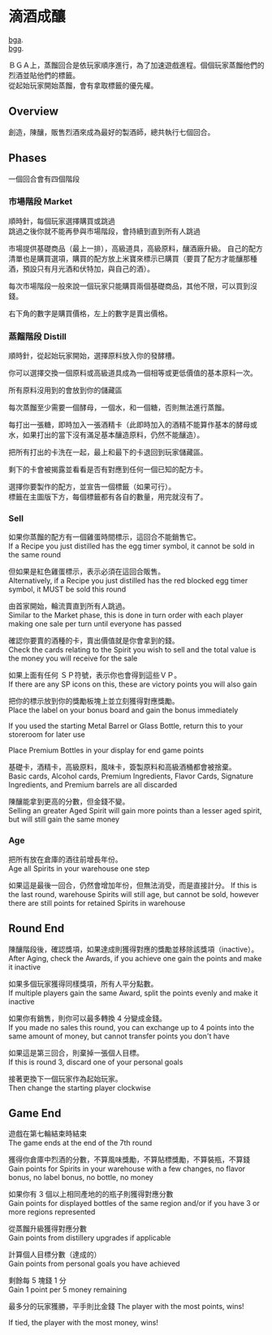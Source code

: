 # 滴酒成釀
[bga](https://boardgamearena.com/gamepanel?game=distilled).  
[bgg](https://boardgamegeek.com/boardgame/295895/distilled).  

ＢＧＡ上，蒸餾回合是依玩家順序進行，為了加速遊戲進程。個個玩家蒸餾他們的烈酒並貼他們的標籤。  
從起始玩家開始蒸餾，會有拿取標籤的優先權。

## Overview
創造，陳釀，販售烈酒來成為最好的製酒師，總共執行七個回合。  

## Phases
一個回合會有四個階段

### 市場階段 Market
順時針，每個玩家選擇購買或跳過  
跳過之後你就不能再參與市場階段，會持續到直到所有人跳過  
  
市場提供基礎商品（最上一排），高級道具，高級原料，釀酒廠升級。
自己的配方清單也是購買選項，購買的配方放上米寶來標示已購買（要買了配方才能釀那種酒，預設只有月光酒和伏特加，與自己的酒）。  
  
每次市場階段一般來說一個玩家只能購買兩個基礎商品，其他不限，可以買到沒錢。  
  
右下角的數字是購買價格，左上的數字是賣出價格。

### 蒸餾階段 Distill
順時針，從起始玩家開始，選擇原料放入你的發酵槽。  
  
你可以選擇交換一個原料或高級道具成為一個相等或更低價值的基本原料一次。  
  
所有原料沒用到的會放到你的儲藏區  
  
每次蒸餾至少需要一個酵母，一個水，和一個糖，否則無法進行蒸餾。  
  
每打出一張糖，即時加入一張酒精卡（此即時加入的酒精不能算作基本的酵母或水，如果打出的當下沒有滿足基本釀造原料，仍然不能釀造）。    
  
把所有打出的卡洗在一起，最上和最下的卡退回到玩家儲藏區。  
    
剩下的卡會被揭露並看看是否有對應到任何一個已知的配方卡。  
  
選擇你要製作的配方，並宣告一個標籤（如果可行）。  
標籤在主圖版下方，每個標籤都有各自的數量，用完就沒有了。  

### Sell
如果你蒸餾的配方有一個雞蛋時間標示，這回合不能銷售它。  
If a Recipe you just distilled has the egg timer symbol, it cannot be sold in the same round

但如果是紅色雞蛋標示，表示必須在這回合販售。  
Alternatively, if a Recipe you just distilled has the red blocked egg timer symbol, it MUST be sold this round

由首家開始，輪流賣直到所有人跳過。  
Similar to the Market phase, this is done in turn order with each player making one sale per turn until everyone has passed

確認你要賣的酒種的卡，賣出價值就是你會拿到的錢。  
Check the cards relating to the Spirit you wish to sell and the total value is the money you will receive for the sale

如果上面有任何 ＳＰ符號，表示你也會得到這些ＶＰ。  
If there are any SP icons on this, these are victory points you will also gain

把你的標示放到你的獎勵板塊上並立刻獲得對應獎勵。  
Place the label on your bonus board and gain the bonus immediately

If you used the starting Metal Barrel or Glass Bottle, return this to your storeroom for later use

Place Premium Bottles in your display for end game points

基礎卡，酒精卡，高級原料，風味卡，簽製原料和高級酒桶都會被捨棄。  
Basic cards, Alcohol cards, Premium Ingredients, Flavor Cards, Signature Ingredients, and Premium barrels are all discarded

陳釀能拿到更高的分數，但金錢不變。  
Selling an greater Aged Spirit will gain more points than a lesser aged spirit, but will still gain the same money



### Age
把所有放在倉庫的酒往前增長年份。  
Age all Spirits in your warehouse one step

如果這是最後一回合，仍然會增加年份，但無法消受，而是直接計分。
If this is the last round, warehouse Spirits will still age, but cannot be sold, however there are still points for retained Spirits in warehouse


## Round End
陳釀階段後，確認獎項，如果達成則獲得對應的獎勵並移除該獎項（inactive）。  
After Aging, check the Awards, if you achieve one gain the points and make it inactive

如果多個玩家獲得同樣獎項，所有人平分點數。  
If multiple players gain the same Award, split the points evenly and make it inactive

如果你有銷售，則你可以最多轉換 4 分變成金錢。  
If you made no sales this round, you can exchange up to 4 points into the same amount of money, but cannot transfer points you don't have

如果這是第三回合，則棄掉一張個人目標。  
If this is round 3, discard one of your personal goals

接著更換下一個玩家作為起始玩家。  
Then change the starting player clockwise

## Game End
遊戲在第七輪結束時結束  
The game ends at the end of the 7th round

獲得你倉庫中烈酒的分數，不算風味獎勵，不算貼標獎勵，不算裝瓶，不算錢  
Gain points for Spirits in your warehouse with a few changes, no flavor bonus, no label bonus, no bottle, no money

如果你有 3 個以上相同產地的的瓶子則獲得對應分數  
Gain points for displayed bottles of the same region and/or if you have 3 or more regions represented

從蒸餾升級獲得對應分數  
Gain points from distillery upgrades if applicable

計算個人目標分數（達成的）  
Gain points from personal goals you have achieved

剩餘每 5 塊錢 1 分  
Gain 1 point per 5 money remaining

最多分的玩家獲勝，平手則比金錢
The player with the most points, wins!

If tied, the player with the most money, wins!